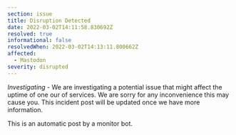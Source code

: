 ```yaml
---
section: issue
title: Disruption Detected
date: 2022-03-02T14:11:58.830692Z
resolved: true
informational: false
resolvedWhen: 2022-03-02T14:13:11.800662Z
affected:
  - Mastodon
severity: disrupted
---
```

*Investigating* - We are investigating a potential issue that might affect the uptime of one our of services. We are sorry for any inconvenience this may cause you. This incident post will be updated once we have more information.

This is an automatic post by a monitor bot.
        